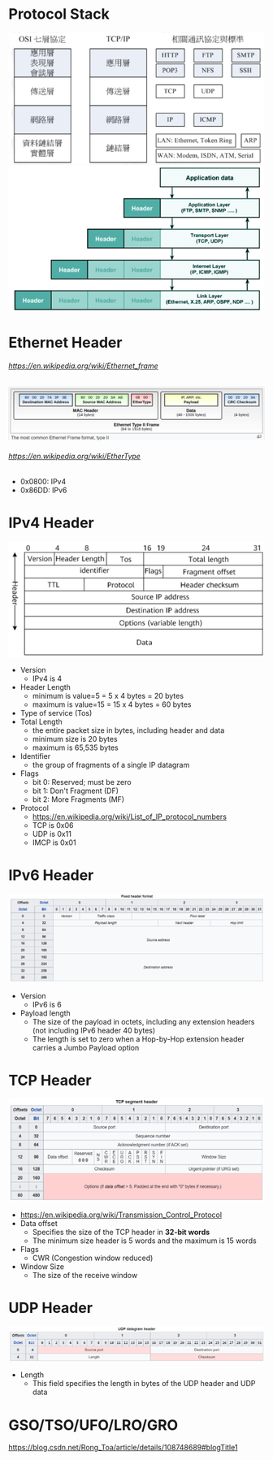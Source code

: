 # Protocol Stack
![network_protocol_relation.png not found.](./img/network_protocol_relation.png)
![network_stack.png not found.](./img/network_stack.png)


# Ethernet Header
###### https://en.wikipedia.org/wiki/Ethernet_frame
![network_ethernet_header.png not found.](./img/network_ethernet_header.png)
###### https://en.wikipedia.org/wiki/EtherType
- 0x0800: IPv4
- 0x86DD: IPv6

# IPv4 Header
![network_ipv4_header.png not found.](./img/network_ipv4_header.png)
- Version
  - IPv4 is 4
- Header Length
  - minimum is value=5 = 5 x 4 bytes = 20 bytes
  - maximum is value=15 = 15 x 4 bytes = 60 bytes 
- Type of service (Tos)
- Total Length
  - the entire packet size in bytes, including header and data
  - minimum size is 20 bytes 
  - maximum is 65,535 bytes
- Identifier
  - the group of fragments of a single IP datagram
- Flags
  - bit 0: Reserved; must be zero
  - bit 1: Don't Fragment (DF)
  - bit 2: More Fragments (MF)
- Protocol
  - https://en.wikipedia.org/wiki/List_of_IP_protocol_numbers
  - TCP is 0x06
  - UDP is 0x11
  - IMCP is 0x01

# IPv6 Header
![network_ipv6_header.png not found.](./img/network_ipv6_header.png)
- Version
  - IPv6 is 6
- Payload length
  - The size of the payload in octets, including any extension headers (not including IPv6 header 40 bytes)
  - The length is set to zero when a Hop-by-Hop extension header carries a Jumbo Payload option

# TCP Header
![network_tcp_header.png not found.](./img/network_tcp_header.png)
- https://en.wikipedia.org/wiki/Transmission_Control_Protocol
- Data offset
  - Specifies the size of the TCP header in **32-bit words**
  - The minimum size header is 5 words and the maximum is 15 words
- Flags
  - CWR (Congestion window reduced)
- Window Size
  - The size of the receive window

# UDP Header
![network_udp_header.png not found.](./img/network_udp_header.png)
- Length
  - This field specifies the length in bytes of the UDP header and UDP data

# GSO/TSO/UFO/LRO/GRO
https://blog.csdn.net/Rong_Toa/article/details/108748689#blogTitle1
